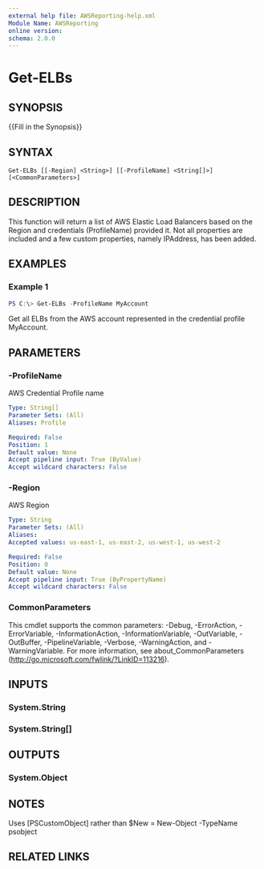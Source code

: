 ```yaml
---
external help file: AWSReporting-help.xml
Module Name: AWSReporting
online version:
schema: 2.0.0
---
```


# Get-ELBs

## SYNOPSIS
{{Fill in the Synopsis}}

## SYNTAX

```
Get-ELBs [[-Region] <String>] [[-ProfileName] <String[]>] [<CommonParameters>]
```

## DESCRIPTION
This function will return a list of AWS Elastic Load Balancers based on the Region and credentials
 (ProfileName) provided it. Not all properties are included and a few custom properties, namely
 IPAddress, has been added.

## EXAMPLES

### Example 1
```powershell
PS C:\> Get-ELBs -ProfileName MyAccount
```

Get all ELBs from the AWS account represented in the credential profile MyAccount.

## PARAMETERS

### -ProfileName
AWS Credential Profile name

```yaml
Type: String[]
Parameter Sets: (All)
Aliases: Profile

Required: False
Position: 1
Default value: None
Accept pipeline input: True (ByValue)
Accept wildcard characters: False
```

### -Region
AWS Region

```yaml
Type: String
Parameter Sets: (All)
Aliases:
Accepted values: us-east-1, us-east-2, us-west-1, us-west-2

Required: False
Position: 0
Default value: None
Accept pipeline input: True (ByPropertyName)
Accept wildcard characters: False
```

### CommonParameters
This cmdlet supports the common parameters: -Debug, -ErrorAction, -ErrorVariable, -InformationAction, -InformationVariable, -OutVariable, -OutBuffer, -PipelineVariable, -Verbose, -WarningAction, and -WarningVariable.
For more information, see about_CommonParameters (http://go.microsoft.com/fwlink/?LinkID=113216).

## INPUTS

### System.String
### System.String[]
## OUTPUTS

### System.Object
## NOTES
Uses [PSCustomObject] rather than $New = New-Object -TypeName psobject

## RELATED LINKS
